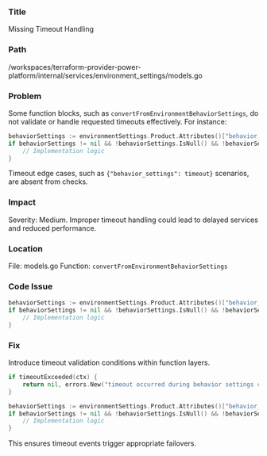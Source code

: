 ### Title

Missing Timeout Handling

### Path

/workspaces/terraform-provider-power-platform/internal/services/environment_settings/models.go

### Problem

Some function blocks, such as `convertFromEnvironmentBehaviorSettings`, do not validate or handle requested timeouts effectively. For instance:

```go
behaviorSettings := environmentSettings.Product.Attributes()["behavior_settings"]
if behaviorSettings != nil && !behaviorSettings.IsNull() && !behaviorSettings.IsUnknown() {
    // Implementation logic
}
```

Timeout edge cases, such as `{"behavior_settings": timeout}` scenarios, are absent from checks.

### Impact

Severity: Medium.
Improper timeout handling could lead to delayed services and reduced performance.

### Location

File: models.go
Function: `convertFromEnvironmentBehaviorSettings`

### Code Issue

```go
behaviorSettings := environmentSettings.Product.Attributes()["behavior_settings"]
if behaviorSettings != nil && !behaviorSettings.IsNull() && !behaviorSettings.IsUnknown() {
    // Implementation logic
}
```

### Fix

Introduce timeout validation conditions within function layers.

```go
if timeoutExceeded(ctx) {
    return nil, errors.New("timeout occurred during behavior settings conversion")
}

behaviorSettings := environmentSettings.Product.Attributes()["behavior_settings"]
if behaviorSettings != nil && !behaviorSettings.IsNull() && !behaviorSettings.IsUnknown() {
    // Implementation logic
}
```

This ensures timeout events trigger appropriate failovers.
